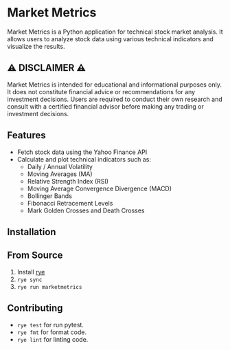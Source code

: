 # Market Metrics

Market Metrics is a Python application for technical stock market analysis. It allows users to analyze stock data using various technical indicators and visualize the results.

## ⚠️ DISCLAIMER ⚠️

Market Metrics is intended for educational and informational purposes only. It does not constitute financial advice or recommendations for any investment decisions. Users are required to conduct their own research and consult with a certified financial advisor before making any trading or investment decisions.

## Features

- Fetch stock data using the Yahoo Finance API
- Calculate and plot technical indicators such as:
  - Daily / Annual Volatility
  - Moving Averages (MA)
  - Relative Strength Index (RSI)
  - Moving Average Convergence Divergence (MACD)
  - Bollinger Bands
  - Fibonacci Retracement Levels
  - Mark Golden Crosses and Death Crosses

## Installation

## From Source

1. Install [rye](https://rye.astral.sh/guide/installation/)
2. `rye sync`
3. `rye run marketmetrics`

## Contributing

- `rye test` for run pytest.
- `rye fmt` for format code.
- `rye lint` for linting code.
